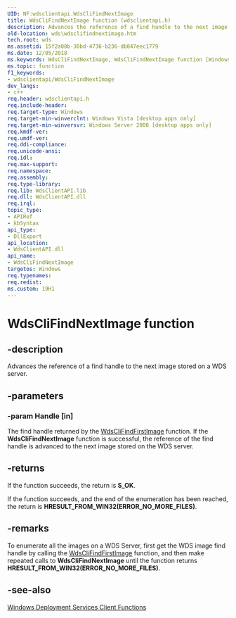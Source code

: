 ```yaml
---
UID: NF:wdsclientapi.WdsCliFindNextImage
title: WdsCliFindNextImage function (wdsclientapi.h)
description: Advances the reference of a find handle to the next image stored on a WDS server.
old-location: wds\wdsclifindnextimage.htm
tech.root: wds
ms.assetid: 15f2a00b-30bd-4736-b236-db847eec1779
ms.date: 12/05/2018
ms.keywords: WdsCliFindNextImage, WdsCliFindNextImage function [Windows Deployment Services], wds.wdsclifindnextimage, wdsclientapi/WdsCliFindNextImage
ms.topic: function
f1_keywords:
- wdsclientapi/WdsCliFindNextImage
dev_langs:
- c++
req.header: wdsclientapi.h
req.include-header: 
req.target-type: Windows
req.target-min-winverclnt: Windows Vista [desktop apps only]
req.target-min-winversvr: Windows Server 2008 [desktop apps only]
req.kmdf-ver: 
req.umdf-ver: 
req.ddi-compliance: 
req.unicode-ansi: 
req.idl: 
req.max-support: 
req.namespace: 
req.assembly: 
req.type-library: 
req.lib: WdsClientAPI.lib
req.dll: WdsClientAPI.dll
req.irql: 
topic_type:
- APIRef
- kbSyntax
api_type:
- DllExport
api_location:
- WdsClientAPI.dll
api_name:
- WdsCliFindNextImage
targetos: Windows
req.typenames: 
req.redist: 
ms.custom: 19H1
---
```


# WdsCliFindNextImage function


## -description


Advances the reference of a find handle to the next image stored on a WDS server.


## -parameters




### -param Handle [in]

The find handle returned by 
      the <a href="https://docs.microsoft.com/windows/desktop/api/wdsclientapi/nf-wdsclientapi-wdsclifindfirstimage">WdsCliFindFirstImage</a> function. If the <b>WdsCliFindNextImage</b> function is successful, the reference of the find handle is advanced to the next image stored on the WDS server.


## -returns



If the function succeeds, the return is <b>S_OK</b>.

If the function succeeds, and the end of the enumeration has been reached, the return is  <b>HRESULT_FROM_WIN32(ERROR_NO_MORE_FILES)</b>.




## -remarks



To enumerate all the images on a WDS Server, first get the WDS image find handle by calling the <a href="https://docs.microsoft.com/windows/desktop/api/wdsclientapi/nf-wdsclientapi-wdsclifindfirstimage">WdsCliFindFirstImage</a> function, and then make repeated calls to <b>WdsCliFindNextImage</b> until the function returns <b>HRESULT_FROM_WIN32(ERROR_NO_MORE_FILES)</b>.




## -see-also




<a href="https://docs.microsoft.com/windows/desktop/Wds/windows-deployment-services-client-functions">Windows Deployment Services Client Functions</a>
 

 


